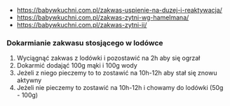 * https://babywkuchni.com.pl/zakwas-uspienie-na-duzej-i-reaktywacja/
* https://babywkuchni.com.pl/zakwas-zytni-wg-hamelmana/
* https://babywkuchni.com.pl/zakwas-zytni-ii/


### Dokarmianie zakwasu stosjącego w lodówce
1. Wyciągnąć zakwas z lodówki i pozostawić na 2h aby się ogrzał
2. Dokarmić dodająć 100g mąki i 100g wody
3. Jeżeli z niego pieczemy to to zostawić na 10h-12h aby stał się znowu aktywny
4. Jeżeli nie pieczemy to zostawić na 10h-12h i chowamy do lodówki (50g - 100g)
